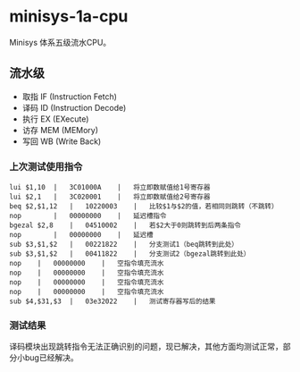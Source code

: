 # minisys-1a-cpu

Minisys 体系五级流水CPU。

## 流水级

  - 取指 IF (Instruction Fetch)
  - 译码 ID (Instruction Decode)
  - 执行 EX (EXecute)
  - 访存 MEM (MEMory)
  - 写回 WB (Write Back)
### 上次测试使用指令
`lui $1,10	|	3C01000A	|	将立即数赋值给1号寄存器`  
`lui $2,1	|	3C020001	|	将立即数赋值给2号寄存器`  
`beq $2,$1,12	|	10220003	|	比较$1与$2的值，若相同则跳转（不跳转）`  
`nop		|	00000000	|	延迟槽指令 `   
`bgezal $2,8	|	04510002	|	若$2大于0则跳转到后两条指令`   
`nop		|	00000000	|	延迟槽`   
`sub $3,$1,$2	|	00221822	|	分支测试1（beq跳转到此处）`  
`sub $3,$1,$2	|	00411822	|	分支测试2（bgezal跳转到此处）`  
`nop	|	00000000	|	空指令填充流水`  
`nop	|	00000000	|	空指令填充流水`  
`nop	|	00000000	|	空指令填充流水`  
`nop	|	00000000	|	空指令填充流水`  
`sub $4,$31,$3	|	03e32022	|	测试寄存器写后的结果`  

### 测试结果 

译码模块出现跳转指令无法正确识别的问题，现已解决，其他方面均测试正常，部分小bug已经解决。